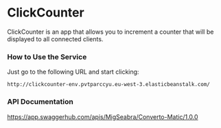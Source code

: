 # ClickCounter

ClickCounter is an app that allows you to increment a counter that will be displayed to all connected clients.

### How to Use the Service

Just go to the following URL and start clicking:
```
http://clickcounter-env.pvtparccyu.eu-west-3.elasticbeanstalk.com/
```

### API Documentation

https://app.swaggerhub.com/apis/MigSeabra/Converto-Matic/1.0.0
